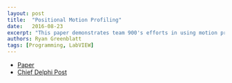 ```yaml
---
layout: post
title:  "Positional Motion Profiling"
date:   2016-08-23
excerpt: "This paper demonstrates team 900's efforts in using motion profiling on the Talon SRX. It contains a guide for motion profiling in LabVIEW with example code, but it is applicable to all languages. Questions about the paper can be posted here and someone who worked on this project will reply."
authors: Ryan Greenblatt
tags: [Programming, LabVIEW]
---
```

<ul style="text-align:left">
  <li><a href="https://drive.google.com/file/d/1is5aMVAZXy9EAAxZOsYnb-hpAvIj-xEu/view?usp=sharing" target="\_blank">Paper</a></li>
  <li><a href="https://www.chiefdelphi.com/forums/showthread.php?t=150399" target="\_blank">Chief Delphi Post</a></li>
</ul>
